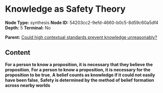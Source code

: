 # Knowledge as Safety Theory

**Node Type:** synthesis
**Node ID:** 54203cc2-9efd-4660-b0c5-8d59c60a5df4
**Depth:** 5
**Terminal:** No

**Parent:** [Could high contextual standards prevent knowledge unreasonably?](could-high-contextual-standards-prevent-knowledge-unreasonably-antithesis-46a88010-33a5-4b37-9df8-5f6e37f3acb5.md)

## Content

**For a person to know a proposition, it is necessary that they believe the proposition**, **For a person to know a proposition, it is necessary for the proposition to be true**, **A belief counts as knowledge if it could not easily have been false**, **Safety is determined by the method of belief formation across nearby worlds**
